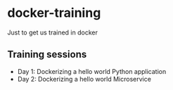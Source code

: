 # docker-training
Just to get us trained in docker

## Training sessions
 - Day 1: Dockerizing a hello world Python application
 - Day 2: Dockerizing a hello world Microservice

